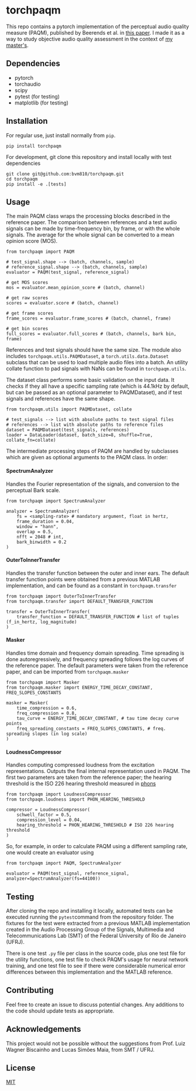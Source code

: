 # torchpaqm

This repo contains a pytorch implementation of the perceptual audio quality measure (PAQM), published by Beerends et al. in [this paper](https://www.aes.org/e-lib/browse.cfm?elib=7019). I made it as a way to study objective audio quality assessment in the context of [my master's](https://github.com/bvm810/diffusion-audio-restoration).

## Dependencies

* pytorch
* torchaudio
* scipy
* pytest (for testing)
* matplotlib (for testing)

## Installation

For regular use, just install normally from `pip`.
```
pip install torchpaqm
```

For development, git clone this repository and install locally with test dependencies
```
git clone git@github.com:bvm810/torchpaqm.git
cd torchpaqm
pip install -e .[tests]
```

## Usage

The main PAQM class wraps the processing blocks described in the reference paper. The comparison between references and a test audio signals can be made by time-frequency bin, by frame, or with the whole signals. The average for the whole signal can be converted to a mean opinion score (MOS).

```
from torchpaqm import PAQM

# test_signal.shape --> (batch, channels, sample)
# reference_signal.shape --> (batch, channels, sample)
evaluator = PAQM(test_signal, reference_signal)

# get MOS scores
mos = evaluator.mean_opinion_score # (batch, channel)

# get raw scores
scores = evaluator.score # (batch, channel)

# get frame scores
frame_scores = evaluator.frame_scores # (batch, channel, frame)

# get bin scores
full_scores = evaluator.full_scores # (batch, channels, bark bin, frame)
```

References and test signals should have the same size. The module also includes `torchpaqm.utils.PAQMDataset`, a `torch.utils.data.Dataset` subclass that can be used to load multiple audio files into a batch. An utility collate function to pad signals with NaNs can be found in `torchpaqm.utils`.

The dataset class performs some basic validation on the input data. It checks if they all have a specific sampling rate (which is 44.1kHz by default, but can be passed as an optional parameter to PAQMDataset), and if test signals and references have the same shape.

```
from torchpaqm.utils import PAQMDataset, collate

# test_signals --> list with absolute paths to test signal files
# references --> list with absolute paths to reference files
dataset = PAQMDataset(test_signals, references)
loader = DataLoader(dataset, batch_size=8, shuffle=True, collate_fn=collate)
```

The intermediate processing steps of PAQM are handled by subclasses which are given as optional arguments to the PAQM class. In order:

#### SpectrumAnalyzer 

Handles the Fourier representation of the signals, and conversion to the perceptual Bark scale.
```
from torchpaqm import SpectrumAnalyzer

analyzer = SpectrumAnalyzer(
    fs = <sampling-rate> # mandatory argument, float in hertz,
    frame_duration = 0.04,
    window = "hann",
    overlap = 0.5,
    nfft = 2048 # int,
    bark_binwidth = 0.2
)
```
#### OuterToInnerTransfer

Handles the transfer function between the outer and inner ears. The default transfer function points were obtained from a previous MATLAB implementation, and can be found as a constant in `torchpaqm.transfer`
```
from torchpaqm import OuterToInnerTransfer
from torchpaqm.transfer import DEFAULT_TRANSFER_FUNCTION

transfer = OuterToInnerTransfer(
    transfer_function = DEFAULT_TRANSFER_FUNCTION # list of tuples (f_in_hertz, log_magnitude)
)
```

#### Masker

Handles time domain and frequency domain spreading. Time spreading is done autoregressively, and frequency spreading follows the log curves of the reference paper. The default parameters were taken from the reference paper, and can be imported from ``torchpaqm.masker``
```
from torchpaqm import Masker
from torchpaqm.masker import ENERGY_TIME_DECAY_CONSTANT, FREQ_SLOPES_CONSTANTS

masker = Masker(
    time_compression = 0.6,
    freq_compression = 0.8,
    tau_curve = ENERGY_TIME_DECAY_CONSTANT, # tau time decay curve points
    freq_spreading_constants = FREQ_SLOPES_CONSTANTS, # freq. spreading slopes (in log scale)
)
```

#### LoudnessCompressor

Handles computing compressed loudness from the excitation representations. Outputs the final internal representation used in PAQM. The first two parameters are taken from the reference paper; the hearing threshold is the ISO 226 hearing threshold measured in [phons](https://en.wikipedia.org/wiki/Phon)
```
from torchpaqm import LoudnessCompressor
from torchpaqm.loudness import PHON_HEARING_THRESHOLD

compressor = LoudnessCompressor(
    schwell_factor = 0.5,
    compression_level = 0.04,
    hearing_threshold = PHON_HEARING_THRESHOLD # ISO 226 hearing threshold
)
```

So, for example, in order to calculate PAQM using a different sampling rate, one would create an evaluator using
```
from torchpaqm import PAQM, SpectrumAnalyzer

evaluator = PAQM(test_signal, reference_signal, analyzer=SpectrumAnalyzer(fs=44100))
```

## Testing

After cloning the repo and installing it locally, automated tests can be executed running the ``pytest``command from the repository folder. The fixtures for the test were extracted from a previous MATLAB implementation created in the Audio Processing Group of the Signals, Multimedia and Telecommunications Lab (SMT) of the Federal University of Rio de Janeiro (UFRJ). 

There is one test ``.py`` file per class in the source code, plus one test file for the utility functions, one test file to check PAQM's usage for neural network training, and one test file to see if there were considerable numerical error differences between this implementation and the MATLAB reference. 

## Contributing

Feel free to create an issue to discuss potential changes. Any additions to the code should update tests as appropriate. 

## Acknowledgements

This project would not be possible without the suggestions from Prof. Luiz Wagner Biscainho and Lucas Simões Maia, from SMT / UFRJ.

## License

[MIT](https://choosealicense.com/licenses/mit/)







